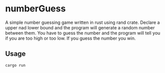 # numberGuess

A simple number guessing game written in rust using rand crate.
Declare a upper nad lower bound and the program will generate a random number between them.
You have to guess the number and the program will tell you if you are too high or too low.
If you guess the number you win.

## Usage

```bash
cargo run
```